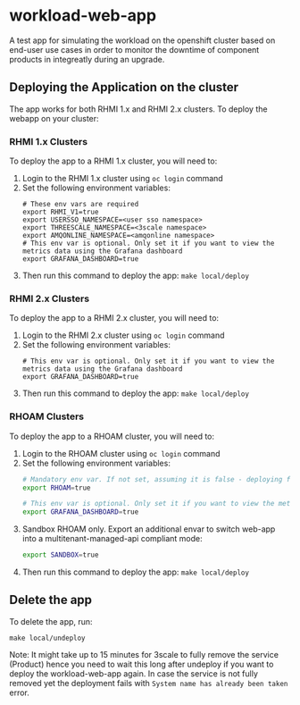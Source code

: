 # workload-web-app
A test app for simulating the workload on the openshift cluster based on end-user use cases in order to monitor the downtime of component products in integreatly during an upgrade.

## Deploying the Application on the cluster

The app works for both RHMI 1.x and RHMI 2.x clusters.
To deploy the webapp on your cluster:

### RHMI 1.x Clusters

To deploy the app to a RHMI 1.x cluster, you will need to:

1. Login to the RHMI 1.x cluster using ` oc login ` command
2. Set the following environment variables:
   ```
   # These env vars are required
   export RHMI_V1=true
   export USERSSO_NAMESPACE=<user sso namespace>
   export THREESCALE_NAMESPACE=<3scale namespace>
   export AMQONLINE_NAMESPACE=<amqonline namespace>
   # This env var is optional. Only set it if you want to view the metrics data using the Grafana dashboard
   export GRAFANA_DASHBOARD=true
   ```
3. Then run this command to deploy the app:
   ```make local/deploy```

### RHMI 2.x Clusters

To deploy the app to a RHMI 2.x cluster, you will need to:

1. Login to the RHMI 2.x cluster using ` oc login ` command
2. Set the following environment variables:
   ```
   # This env var is optional. Only set it if you want to view the metrics data using the Grafana dashboard
   export GRAFANA_DASHBOARD=true
   ```
3. Then run this command to deploy the app:
   ```make local/deploy```

### RHOAM Clusters

To deploy the app to a RHOAM cluster, you will need to:

1. Login to the RHOAM cluster using ` oc login ` command
2. Set the following environment variables:
   ```bash
   # Mandatory env var. If not set, assuming it is false - deploying for RHMI installation type. 
   export RHOAM=true
   
   # This env var is optional. Only set it if you want to view the metrics data using the Grafana dashboard
   export GRAFANA_DASHBOARD=true
   ```
3. Sandbox RHOAM only. Export an additional envar to switch web-app into a multitenant-managed-api compliant mode: 
   ```bash
   export SANDBOX=true
   ```
4. Then run this command to deploy the app:
   ```make local/deploy```

## Delete the app

To delete the app, run:
```
make local/undeploy
```

Note: It might take up to 15 minutes for 3scale to fully remove the service (Product) hence you need to wait this long after undeploy if you want to deploy the workload-web-app again. In case the service is not fully removed yet the deployment fails with `System name has already been taken` error.

